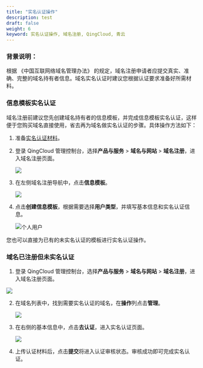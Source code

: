 ```yaml
---
title: "实名认证操作"
description: test
draft: false
weight: 6
keyword: 实名认证操作, 域名注册, QingCloud, 青云
---
```




### 背景说明：

根据 《中国互联网络域名管理办法》 的规定，域名注册申请者应提交真实、准确、完整的域名持有者信息。域名实名认证时建议您根据认证要求准备好所需材料。

### 信息模板实名认证

域名注册前建议您先创建域名持有者的信息模板，并完成信息模板实名认证，这样便于您购买域名直接使用，省去再为域名做实名认证的步骤。具体操作方法如下：

1. 准备[实名认证材料](../ra_material/)。

2. 登录 QingCloud 管理控制台，选择**产品与服务** > **域名与网站** > **域名注册**，进入域名注册页面。

   ![](../../_images/dn_service.png)

3. 在左侧域名注册导航中，点击**信息模板**。

   ![](../../_images/dn_authen_template.png)

4. 点击**创建信息模板**，根据需要选择**用户类型**，并填写基本信息和实名认证信息。

   ![个人用户](../../_images/dn_add_personal_template.png)


您也可以直接为已有的未实名认证的模板进行实名认证操作。

### 域名已注册但未实名认证

1. 登录 QingCloud 管理控制台，选择**产品与服务** > **域名与网站** > **域名注册**，进入域名注册页面。

![](../../_images/dn_service.png)

2. 在域名列表中，找到需要实名认证的域名，在**操作**列点击**管理**。

   ![](../../_images/dn_not_authen.png)

3. 在右侧的基本信息中，点击**去认证**，进入实名认证页面。

   ![](../../_images/dn_authentication.png)

4. 上传认证材料后，点击**提交**将进入认证审核状态。审核成功即可完成实名认证。